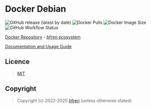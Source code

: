 # Docker Debian

![GitHub release (latest by date)](https://img.shields.io/github/v/release/bfren/docker-debian) ![Docker Pulls](https://img.shields.io/endpoint?url=https%3A%2F%2Fbfren.dev%2Fdocker%2Fpulls%2Fdebian?) ![Docker Image Size](https://img.shields.io/endpoint?url=https%3A%2F%2Fbfren.dev%2Fdocker%2Fsize%2Fdebian) ![GitHub Workflow Status](https://img.shields.io/github/actions/workflow/status/bfren/docker-debian/dev.yml?branch=main)

[Docker Repository](https://hub.docker.com/r/bfren/debian) - [bfren ecosystem](https://github.com/bfren/docker)

[Documentation and Usage Guide](https://docs.bfren.dev/docker/debian)

## Licence

> [MIT](https://mit.bfren.dev/2022)

## Copyright

> Copyright (c) 2022-2025 [bfren](https://bfren.dev) (unless otherwise stated)
